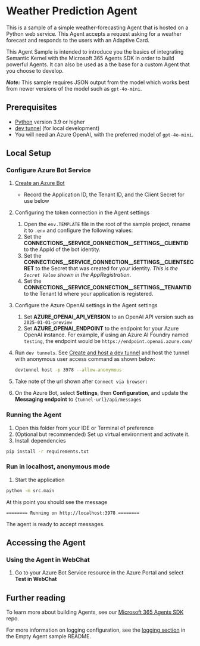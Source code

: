 # Weather Prediction Agent

This is a sample of a simple weather-forecasting Agent that is hosted on a Python web service. This Agent accepts a request asking for a weather forecast and responds to the users with an Adaptive Card.

This Agent Sample is intended to introduce you the basics of integrating Semantic Kernel with the Microsoft 365 Agents SDK in order to build powerful Agents. It can also be used as a the base for a custom Agent that you choose to develop.

***Note:*** This sample requires JSON output from the model which works best from newer versions of the model such as `gpt-4o-mini`.

## Prerequisites

-  [Python](https://www.python.org/) version 3.9 or higher
-  [dev tunnel](https://learn.microsoft.com/azure/developer/dev-tunnels/get-started?tabs=windows) (for local development)
- You will need an Azure OpenAI, with the preferred model of `gpt-4o-mini`.

## Local Setup

### Configure Azure Bot Service

1. [Create an Azure Bot](https://aka.ms/AgentsSDK-CreateBot)
   - Record the Application ID, the Tenant ID, and the Client Secret for use below

1. Configuring the token connection in the Agent settings
    1. Open the `env.TEMPLATE` file in the root of the sample project, rename it to `.env` and configure the following values:
      1. Set the **CONNECTIONS__SERVICE_CONNECTION__SETTINGS__CLIENTID** to the AppId of the bot identity.
      2. Set the **CONNECTIONS__SERVICE_CONNECTION__SETTINGS__CLIENTSECRET** to the Secret that was created for your identity. *This is the `Secret Value` shown in the AppRegistration*.
      3. Set the **CONNECTIONS__SERVICE_CONNECTION__SETTINGS__TENANTID** to the Tenant Id where your application is registered.

1. Configure the Azure OpenAI settings in the Agent settings
   1. Set **AZURE_OPENAI_API_VERSION** to an OpenAI API version such as ` 2025-01-01-preview`
   1. Set **AZURE_OPENAI_ENDPOINT** to the endpoint for your Azure OpenAI instance. For example, if using an Azure AI Foundry named `testing`, the endpoint would be `https://endpoint.openai.azure.com/`


1. Run `dev tunnels`. See [Create and host a dev tunnel](https://learn.microsoft.com/azure/developer/dev-tunnels/get-started?tabs=windows) and host the tunnel with anonymous user access command as shown below:

   ```bash
   devtunnel host -p 3978 --allow-anonymous
   ```

1. Take note of the url shown after `Connect via browser:`

1. On the Azure Bot, select **Settings**, then **Configuration**, and update the **Messaging endpoint** to `{tunnel-url}/api/messages`

### Running the Agent

1. Open this folder from your IDE or Terminal of preference
1. (Optional but recommended) Set up virtual environment and activate it.
1. Install dependencies

```sh
pip install -r requirements.txt
```

### Run in localhost, anonymous mode

1. Start the application

```sh
python -m src.main
```

At this point you should see the message 

```text
======== Running on http://localhost:3978 ========
```

The agent is ready to accept messages.

## Accessing the Agent

### Using the Agent in WebChat

1. Go to your Azure Bot Service resource in the Azure Portal and select **Test in WebChat**

## Further reading
To learn more about building Agents, see our [Microsoft 365 Agents SDK](https://github.com/microsoft/agents) repo.

For more information on logging configuration, see the [logging section](https://github.com/microsoft/Agents/blob/main/samples/python/empty-agent/README.md) in the Empty Agent sample README.